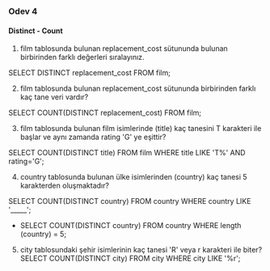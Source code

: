 ### Odev 4 
#### Distinct - Count

1. film tablosunda bulunan replacement_cost sütununda bulunan birbirinden farklı değerleri sıralayınız.

SELECT DISTINCT replacement_cost FROM film;

2. film tablosunda bulunan replacement_cost sütununda birbirinden farklı kaç tane veri vardır?

SELECT COUNT(DISTINCT replacement_cost) FROM film;

3. film tablosunda bulunan film isimlerinde (title) kaç tanesini T karakteri ile başlar ve aynı zamanda rating 'G' ye eşittir?

SELECT COUNT(DISTINCT title) FROM film
WHERE title LIKE 'T%' AND rating='G';

4. country tablosunda bulunan ülke isimlerinden (country) kaç tanesi 5 karakterden oluşmaktadır?

SELECT COUNT(DISTINCT country) FROM country
WHERE country LIKE '_____';

- SELECT COUNT(DISTINCT country) FROM country
  WHERE length (country) = 5; 

5. city tablosundaki şehir isimlerinin kaç tanesi 'R' veya r karakteri ile biter?
SELECT COUNT(DISTINCT city) FROM city
WHERE city LIKE '%r';